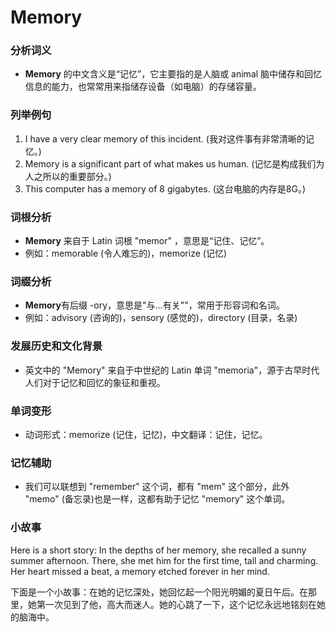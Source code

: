 # Memory

### 分析词义

  

*   **Memory** 的中文含义是“记忆”，它主要指的是人脑或 animal 脑中储存和回忆信息的能力，也常常用来指储存设备（如电脑）的存储容量。

  

### 列举例句

  

1.  I have a very clear memory of this incident. (我对这件事有非常清晰的记忆。)
2.  Memory is a significant part of what makes us human. (记忆是构成我们为人之所以的重要部分。)
3.  This computer has a memory of 8 gigabytes. (这台电脑的内存是8G。)

  

### 词根分析

  

*   **Memory** 来自于 Latin 词根 "memor" ，意思是“记住、记忆”。
*   例如：memorable (令人难忘的)，memorize (记忆)

  

### 词缀分析

  

*   **Memory**有后缀 -ory，意思是"与...有关""，常用于形容词和名词。
*   例如：advisory (咨询的)，sensory (感觉的)，directory (目录，名录)

  

### 发展历史和文化背景

  

*   英文中的 "Memory" 来自于中世纪的 Latin 单词 "memoria"，源于古早时代人们对于记忆和回忆的象征和重视。

  

### 单词变形

  

*   动词形式：memorize (记住，记忆)，中文翻译：记住，记忆。

  

### 记忆辅助

  

*   我们可以联想到 "remember" 这个词，都有 "mem" 这个部分，此外 "memo" (备忘录)也是一样，这都有助于记忆 "memory" 这个单词。

  

### 小故事

  

Here is a short story: In the depths of her memory, she recalled a sunny summer afternoon. There, she met him for the first time, tall and charming. Her heart missed a beat, a memory etched forever in her mind.

  

下面是一个小故事：在她的记忆深处，她回忆起一个阳光明媚的夏日午后。在那里，她第一次见到了他，高大而迷人。她的心跳了一下，这个记忆永远地铭刻在她的脑海中。
